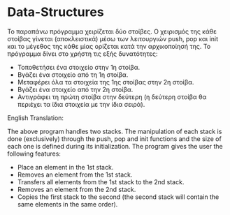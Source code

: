# Data-Structures

 To παραπάνω πρόγραμμα χειρίζεται δύο στοίβες. 
Ο χειρισμός της κάθε στοίβας γίνεται (αποκλειστικά) μέσω των λειτουργιών push, pop και init και το μέγεθος της κάθε μίας ορίζεται κατά την αρχικοποίησή της.
Το πρόγραμμα δίνει στο χρήστη τις εξής δυνατότητες:
* Τοποθετήσει ένα στοιχείο στην 1η στοίβα.
* Βγάζει ένα στοιχείο από τη 1η στοίβα.
* Μεταφέρει όλα τα στοιχεία της 1ης στοίβας στην 2η στοίβα.
* Βγάζει ένα στοιχείο από την 2η στοίβα.
* Αντιγράφει τη πρώτη στοίβα στην δεύτερη (η δεύτερη στοίβα θα περιέχει τα ίδια στοιχεία με την ίδια σειρά). 

 English Translation:
 
 
 The above program handles two stacks.
The manipulation of each stack is done (exclusively) through the push, pop and init functions and the size of each one is defined during its initialization.
The program gives the user the following features:
* Place an element in the 1st stack.
* Removes an element from the 1st stack.
* Transfers all elements from the 1st stack to the 2nd stack.
* Removes an element from the 2nd stack.
* Copies the first stack to the second (the second stack will contain the same elements in the same order).
